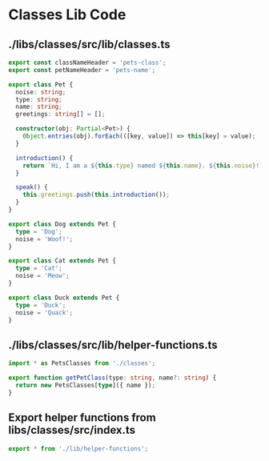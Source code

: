 # Classes Lib Code

## ./libs/classes/src/lib/classes.ts

```ts
export const classNameHeader = 'pets-class';
export const petNameHeader = 'pets-name';

export class Pet {
  noise: string;
  type: string;
  name: string;
  greetings: string[] = [];

  constructor(obj: Partial<Pet>) {
    Object.entries(obj).forEach(([key, value]) => this[key] = value);
  }

  introduction() {
    return `Hi, I am a ${this.type} named ${this.name}. ${this.noise}!`;
  }

  speak() {
    this.greetings.push(this.introduction());
  }
}

export class Dog extends Pet {
  type = 'Dog';
  noise = 'Woof!';
}

export class Cat extends Pet {
  type = 'Cat';
  noise = 'Meow';
}

export class Duck extends Pet {
  type = 'Duck';
  noise = 'Quack';
}

```

## ./libs/classes/src/lib/helper-functions.ts

```ts
import * as PetsClasses from './classes';

export function getPetClass(type: string, name?: string) {
  return new PetsClasses[type]({ name });
}
```

## Export helper functions from libs/classes/src/index.ts

```ts
export * from './lib/helper-functions';
```